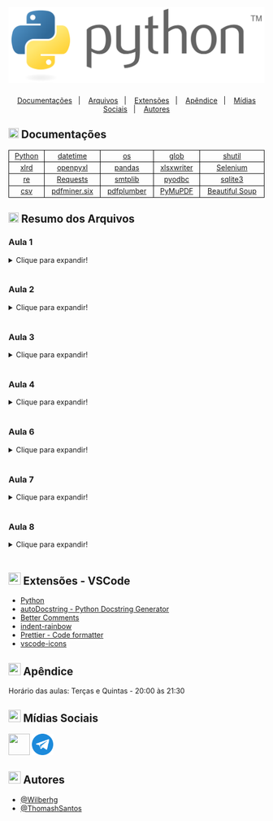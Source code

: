 # [![Logo](img/logo.png)](https://www.python.org/)

<p align="center">
  <a href="#clipboard-documentações">Documentações</a>&nbsp;&nbsp;&nbsp;|&nbsp;&nbsp;&nbsp;
  <a href="#label-resumo-dos-arquivos">Arquivos</a>&nbsp;&nbsp;&nbsp;|&nbsp;&nbsp;&nbsp;
  <a href="#snake-extensões---vscode">Extensões</a>&nbsp;&nbsp;&nbsp;|&nbsp;&nbsp;&nbsp;
  <a href="#warning-apêndice">Apêndice</a>&nbsp;&nbsp;&nbsp;|&nbsp;&nbsp;&nbsp;
  <a href="#link-mídias-sociais">Mídias Sociais</a>&nbsp;&nbsp;&nbsp;|&nbsp;&nbsp;&nbsp;
  <a href="#pencil2-autores">Autores</a>
</p>

## <img src="https://img.icons8.com/stickers/100/000000/documents.png" style="height:20px;width:20px;"/> Documentações

<table style="border:1px solid black;width:100%;display:table">
    <tr>
        <td style="text-align:center;border:1px solid black"><a href="https://docs.python.org/pt-br/3/" target="_blank">Python</a></td>
        <td style="text-align:center;border:1px solid black"><a href="https://docs.python.org/3/library/datetime.html" target="_blank">datetime</a></td>
        <td style="text-align:center;border:1px solid black"><a href="https://docs.python.org/pt-br/3/library/os.html" target="_blank">os</a></td>
        <td style="text-align:center;border:1px solid black"><a href="https://docs.python.org/pt-br/3/library/glob.html" target="_blank">glob</a></td>
        <td style="text-align:center;border:1px solid black"><a href="https://docs.python.org/pt-br/3/library/shutil.html" target="_blank">shutil</a></td>
    </tr>
    <tr>
        <td style="text-align:center;border:1px solid black"><a href="https://xlrd.readthedocs.io/en/latest/" target="_blank">xlrd</a></td>
        <td style="text-align:center;border:1px solid black"><a href="https://openpyxl.readthedocs.io/en/stable/" target="_blank">openpyxl</a></td>
        <td style="text-align:center;border:1px solid black"><a href="https://pandas.pydata.org/docs/" target="_blank">pandas</a></td>
        <td style="text-align:center;border:1px solid black"><a href="https://xlsxwriter.readthedocs.io/" target="_blank">xlsxwriter</a></td>
        <td style="text-align:center;border:1px solid black"><a href="https://selenium-python.readthedocs.io/" target="_blank">Selenium</a></td>
    </tr>
    <tr>
        <td style="text-align:center;border:1px solid black"><a href="https://docs.python.org/pt-br/3/library/re.html" target="_blank">re</a></td>
        <td style="text-align:center;border:1px solid black"><a href="https://docs.python-requests.org/en/latest/" target="_blank">Requests</a></td>
        <td style="text-align:center;border:1px solid black"><a href="https://docs.python.org/pt-br/3/library/smtplib.html" target="_blank">smtplib</a></td>
        <td style="text-align:center;border:1px solid black"><a href="https://github.com/mkleehammer/pyodbc/wiki" target="_blank">pyodbc</a></td>
        <td style="text-align:center;border:1px solid black"><a href="https://docs.python.org/3/library/sqlite3.html" target="_blank">sqlite3</a></td>
    </tr>
    <tr>
        <td style="text-align:center;border:1px solid black"><a href="https://docs.python.org/3/library/csv.html" target="_blank">csv</a></td>
        <td style="text-align:center;border:1px solid black"><a href="https://pdfminersix.readthedocs.io/en/latest/" target="_blank">pdfminer.six</a></td>
        <td style="text-align:center;border:1px solid black"><a href="https://github.com/jsvine/pdfplumber" target="_blank">pdfplumber</a></td>
        <td style="text-align:center;border:1px solid black"><a href="https://pymupdf.readthedocs.io/en/latest/" target="_blank">PyMuPDF</a></td>
        <td style="text-align:center;border:1px solid black"><a href="https://www.crummy.com/software/BeautifulSoup/bs4/doc/" target="_blank">Beautiful Soup</a></td>
    </tr>
</table>

## <img src="https://img.icons8.com/offices/512/tags.png" style="height:20px;width:20px;"/> Resumo dos Arquivos

### Aula 1

<details>
    <summary>Clique para expandir!</summary>

<h4>Demonstração de erro no Python.</h4>

- Aula1 > Demos > <a href="https://github.com/Wilberhg/python-rpa/blob/main/Aula1/Demos/demo_execucao.py" target="_blank">demo_execucao.py</a>

<h4>Demonstração do Selenium executando uma interação web.</h4>

- Aula1 > Demos > <a href="https://github.com/Wilberhg/python-rpa/blob/main/Aula1/Demos/demo_google.py" target="_blank">demo_google.py</a>

<h4>Script que efetua cálculo de IMC.</h4>

- Aula1 > Exercicios > <a href="https://github.com/Wilberhg/python-rpa/blob/main/Aula1/Exercicios/calculadora_imc.py" target="_blank">calculadora_imc.py</a>

<h4>Script que valida a obrigatoriedade das eleições de acordo com a idade.</h4>

- Aula1 > Exercicios > <a href="https://github.com/Wilberhg/python-rpa/blob/main/Aula1/Exercicios/validador_eleicao.py" target="_blank">demo_google.py</a>

</details>

</br>

### Aula 2
<details>
    <summary>Clique para expandir!</summary>

<h4>Script que reordena uma lista.</h4>

- Aula2 > Exercicios > <a href="https://github.com/Wilberhg/python-rpa/blob/main/Aula2/Exercicios/reordenacao.py" target="_blank">reordenacao.py</a>

<h4>Script que efetua a tabuada de 1 à 10 de um número fornecido pelo usuário</h4>

- Aula2 > Exercicios > <a href="https://github.com/Wilberhg/python-rpa/blob/main/Aula2/Exercicios/tabuada.py" target="_blank">tabuada.py</a>

</details><br>

### Aula 3

<details>
    <summary>Clique para expandir!</summary>

<h4>Script que separa a frase escrita e apresenta a primeira palavra, a última palavra, a frase sem o começo e sem o fim, o texto com letras maíúsculas e letras minúsculas.</h4>

- Aula 3 > Exercicios > <a href="https://github.com/Wilberhg/python-rpa/blob/main/Aula3/Exerc%C3%ADcios/ttv_frases.py" target="_blank">ttv_frases.py</a>

<h4>Script que separa o nome completo fornecido e informa o primeiro nome, o último sobrenome e a quantidade de caracteres.</h4>

- Aula 3 > Exercicios > <a href="https://github.com/Wilberhg/python-rpa/blob/main/Aula3/Exerc%C3%ADcios/ttv_nome.py" target="_blank">ttv_nome.py</a>

<h4>Projeto em Jupyter Notebook (ou Google Colab) contendo todo o conteúdo apresentado durante a aula da turma A2022T1.</h4>

- Aula 3 > Material > A2022T1 > <a href="https://github.com/Wilberhg/python-rpa/blob/main/Aula3/Material/A2022T1/Aula_3_Fun%C3%A7%C3%B5es%2C_Manipula%C3%A7%C3%B5es_e_Erros.ipynb" target="_blank">Aula_3_Funções,_Manipulações_e_Erros.ipynb</a>

<h4>Projeto em formato ".py" contendo todo o conteúdo apresentado durante a aula da turma A2022T1.</h4>

- Aula 3 > Material > A2022T1 > <a href="https://github.com/Wilberhg/python-rpa/blob/main/Aula3/Material/A2022T1/aula_3_fun%C3%A7%C3%B5es%2C_manipula%C3%A7%C3%B5es_e_erros.py" target="_blank">aula_3_funções,_manipulações_e_erros.py</a>

</details><br>

### Aula 4

<details>
    <summary>Clique para expandir!</summary>

<h4>Arquivo XLSX contendo um censo populacional fictício dos EUA.</h4>

- Aula4 > Arquivos > <a href="https://github.com/Wilberhg/python-rpa/blob/main/Aula4/Arquivos/censuspopdata.xlsx" target="_blank">censuspopdata.xlsx</a>

<h4>Arquivo XLSX contendo dados fictícios de pessoas residentes nos EUA.</h4>

- Aula4 > Arquivos > <a href="https://github.com/Wilberhg/python-rpa/blob/main/Aula4/Arquivos/challenge.xlsx" target="_blank">challenge.xlsx</a>

<h4>Arquivo XLSX contendo dados reais retirados do portal <a href="https://cnae.ibge.gov.br/?option=com_cnae&view=estrutura&Itemid=6160&ti%20po=cnae&versao_classe=7.0.0&versao_subclasse=" target="_blank">IBGE</a> sobre as atividades econômicas e seus devidos códigos.</h4>

- Aula4 > Arquivos > <a hred="xlsxhttps://github.com/Wilberhg/python-rpa/blob/main/Aula4/Arquivos/dadosIbge.xlsx" target="_blank">dadosIbge.</a>

<h4>Arquivo XLSX contendo dados fíctios de pessoas e suas compras nos meses do ano de 2014.</h4>

- Aula4 > Arquivos > <a href="https://github.com/Wilberhg/python-rpa/blob/main/Aula4/Arquivos/duesRecords.xlsx" target="_blank">duesRecords.xlsx</a>

<h4>Arquivo XLSX contendo dados fictícios de pessoas ao redor do mundo.</h4>

- Aula4 > Arquivos > <a href="https://github.com/Wilberhg/python-rpa/blob/main/Aula4/Arquivos/file_example_XLSX_10.xlsx" target="_blank">file_example_XLSX_10.xlsx</a>

<h4>Arquivo XLSX contendo dados de produtos à venda em um comércio fictício.</h4>

- Aula4 > Arquivos > <a href="https://github.com/Wilberhg/python-rpa/blob/main/Aula4/Arquivos/produceSales.xlsx" target="_blank">produceSales.xlsx</a>

</details><br>

### Aula 6

<details>
    <summary>Clique para expandir!</summary>

<h4>Script do projeto que coleta dados de estadia do Booking utilizando data de check-in, data de check-out e a cidade desejada.</h4>

- Aula6 > Projeto > <a href="https://github.com/Wilberhg/python-rpa/blob/main/Aula6/Projeto/booking.py" target="_blank">booking.py</a>

</details><br>

### Aula 7

<details>
    <summary>Clique para expandir!</summary>

<br>

<h4>Arquivo .json que possui um compilado de requisições em APIs públicas demonstrando a arquitetura REST.</h4>

- Aula7 > Collection > <a href="https://github.com/Wilberhg/python-rpa/blob/main/Aula7/Collection/Aula7.postman_collection.json" target="_blank">Aula7.postman_collection.json</a>

</details><br>

### Aula 8

<details>
    <summary>Clique para expandir!</summary>

<br>

<h4>Script contendo uma visão inicial sobre Orientação à Objetos utilizando como base uma classe "Cachorro".</h4>

- Aula8 > Demos > <a href="https://github.com/Wilberhg/python-rpa/blob/main/Aula8/Demos/classe_cachorro.py" target="_blank">classe_cachorro.py</a>

<h4>Script contendo disparo de email utilizando o protocolo SMTP.</h4>

- Aula8 > Demos > <a href="https://github.com/Wilberhg/python-rpa/blob/main/Aula8/Demos/email_com_ou_sem_anexo.py" target="_blank">email_com_ou_sem_anexo.py</a>

<h4>Arquivo de backup com tabelas do banco de dados MS SQL.</h4>

- Aula8 > Materiais > <a href="https://github.com/Wilberhg/python-rpa/blob/main/Aula8/Materiais/SUCOS_VENDAS.BAK" target="_blank">SUCOS_VENDAS.BAK</a>

<cite>Créditos: <a href="https://www.alura.com.br/" target="_blank">Alura</a></cite>

<h4>Arquivo de backup com tabelas do banco de dados SQLite.</h4>

- Aula8 > Materiais > <a href="https://github.com/Wilberhg/python-rpa/blob/main/Aula8/Materiais/aula8.db" target="_blank">aula8.db</a>

<h4>Script contendo automação para efetuar carga no banco de dados SQLite.</h4>

- Aula8 > Materiais > <a href="https://github.com/Wilberhg/python-rpa/blob/main/Aula8/Materiais/carregar_banco.py" target="_blank">carregar_banco.py</a>

<h4>Arquivo contendo dados brutos para serem carregados em bancos de dados.</h4>

- Aula8 > Materiais > <a href="https://github.com/Wilberhg/python-rpa/blob/main/Aula8/Materiais/data.json" target="_blank">data.json</a>

</details><br>

## <img src="https://img.icons8.com/external-flaticons-lineal-color-flat-icons/512/external-snake-in-the-wild-flaticons-lineal-color-flat-icons.png" style="height:24px;width:24px;"/> Extensões - VSCode

- [Python](https://marketplace.visualstudio.com/items?itemName=ms-python.python)
- [autoDocstring - Python Docstring Generator](https://marketplace.visualstudio.com/items?itemName=njpwerner.autodocstring)
- [Better Comments](https://marketplace.visualstudio.com/items?itemName=aaron-bond.better-comments)
- [indent-rainbow](https://marketplace.visualstudio.com/items?itemName=oderwat.indent-rainbow)
- [Prettier - Code formatter](https://marketplace.visualstudio.com/items?itemName=esbenp.prettier-vscode)
- [vscode-icons](https://marketplace.visualstudio.com/items?itemName=vscode-icons-team.vscode-icons)

## <img src="https://img.icons8.com/fluency/50/000000/general-warning-sign.png" style="height:24px;width:24px;"/> Apêndice

Horário das aulas: Terças e Quintas - 20:00 às 21:30

## <img src="https://img.icons8.com/external-parzival-1997-flat-parzival-1997/50/000000/external-social-network-touchless-society-parzival-1997-flat-parzival-1997.png" style="height:24px;width:24px;"/> Mídias Sociais

<a href="https://discord.gg/92sEPZB769"><img src="https://cdn-icons-png.flaticon.com/512/2111/2111370.png" style="width:42px;height:42px;align:middle;"></a>
<a href="https://t.me/+lfjaLmRvdoUxY2Ix"><img src="img/telegram-logo.png" style="width:42px;height:42px;align:middle;"></a>

## <img src="https://img.icons8.com/external-flatart-icons-lineal-color-flatarticons/64/000000/external-copyright-seo-flatart-icons-lineal-color-flatarticons.png" style="height:24px;width:24px"/> Autores

- [@Wilberhg](https://github.com/Wilberhg)
- [@ThomashSantos](https://github.com/ThomashSantos)